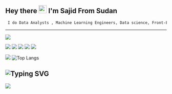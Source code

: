 
## Hey there <img src="https://media.giphy.com/media/hvRJCLFzcasrR4ia7z/giphy.gif" width="25px"/> I'm Sajid From Sudan
```zsh
 I do Data Analysts , Machine Learning Engineers, Data science, Front-End Develpment With js (React-Vue)
```
---

![](https://komarev.com/ghpvc/?username=Sajid-Bit)

![](https://img.shields.io/badge/Python-ED8B00?style=for-the-badge&logo=Python&logoColor=white)
![](https://img.shields.io/badge/JavaScript-323330?style=for-the-badge&logo=javascript&logoColor=F7DF1E)
![](https://img.shields.io/badge/Node.js-339933?style=for-the-badge&logo=nodedotjs&logoColor=white)
![](https://img.shields.io/badge/Vue-323330?style=for-the-badge&logo=vue.js&logoColor=4FC08D)
![](https://img.shields.io/badge/React-7F52FF?style=for-the-badge&logo=React&logoColor=gray)

[![](https://github-readme-stats.vercel.app/api?username=Sajid-Bit&show_icons=true&count_private=true)](https://github.com/Sajid-Bit)
![Top Langs](https://github-readme-stats.vercel.app/api/top-langs/?username=Sajid-Bit&layout=compact)


![Typing SVG](https://raw.githubusercontent.com/trinib/trinib/output/github-contribution-grid-snake.svg)
 ---
<img  src="https://github.com/SajidDmcq/SajidDmcq/blob/main/javascript.gif" />


